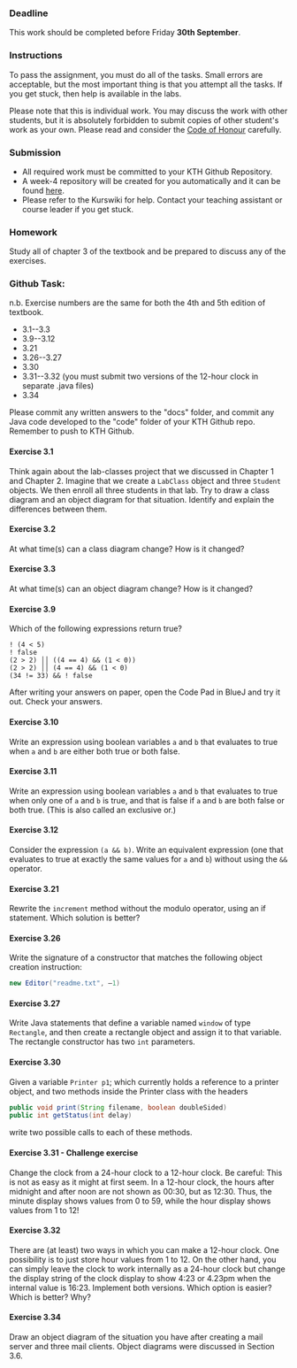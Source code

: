### Deadline
This work should be completed before Friday **30th September**.

### Instructions
To pass the assignment, you must do all of the tasks. Small errors are acceptable, but the most important thing is that you attempt all the tasks. If you get stuck, then help is available in the labs.

Please note that this is individual work. You may discuss the work with other students, but it is absolutely forbidden to submit copies of other student's work as your own. Please read and consider the [Code of Honour](https://www.kth.se/csc/utbildning/hederskodex) carefully.

### Submission
- All required work must be committed to your KTH Github Repository.
- A week-4 repository will be created for you automatically and it can be found [here](https://gits-15.sys.kth.se/inda-16).
- Please refer to the Kurswiki for help. Contact your teaching assistant or course leader if you get stuck.

### Homework
Study all of chapter 3 of the textbook and be prepared to discuss any of the exercises.

### Github Task:
n.b. Exercise numbers are the same for both the 4th and 5th edition of textbook.

- 3.1--3.3
- 3.9--3.12
- 3.21
- 3.26--3.27
- 3.30
- 3.31--3.32 (you must submit two versions of the 12-hour clock in separate .java files)
- 3.34

Please commit any written answers to the "docs" folder, and commit any Java code developed to the "code" folder of your KTH Github repo. Remember to push to KTH Github.

#### Exercise 3.1
Think again about the lab-classes project that we discussed in Chapter 1 and Chapter 2. Imagine that we create a `LabClass` object and three `Student` objects. We then enroll all three students in that lab. Try to draw a class diagram and an object diagram for that situation. Identify and explain the differences between them.

#### Exercise 3.2
At what time(s) can a class diagram change? How is it changed?

#### Exercise 3.3
At what time(s) can an object diagram change? How is it changed?

#### Exercise 3.9
Which of the following expressions return true?

```
! (4 < 5)
! false
(2 > 2) ││ ((4 == 4) && (1 < 0))
(2 > 2) ││ (4 == 4) && (1 < 0)
(34 != 33) && ! false
```

After writing your answers on paper, open the Code Pad in BlueJ and try it out. Check your answers.

#### Exercise 3.10
Write an expression using boolean variables `a` and `b` that evaluates to true when `a` and `b` are either both true or both false.

#### Exercise 3.11
Write an expression using boolean variables `a` and `b` that evaluates to true when only one of `a` and `b` is true, and that is false if `a` and `b` are both false or both true. (This is also called an exclusive or.)

#### Exercise 3.12
Consider the expression `(a && b)`. Write an equivalent expression (one that evaluates to true at exactly the same values for `a` and `b`) without using the `&&` operator.

#### Exercise 3.21
Rewrite the `increment` method without the modulo operator, using an if
statement. Which solution is better?

#### Exercise 3.26
Write the signature of a constructor that matches the following object creation instruction:

```java
new Editor("readme.txt", –1)
```

#### Exercise 3.27
Write Java statements that define a variable named `window` of type `Rectangle`, and then create a rectangle object and assign it to that variable. The rectangle constructor has two `int` parameters.

#### Exercise 3.30
Given a variable `Printer p1`; which currently holds a reference to a printer object, and two methods inside the Printer class with the headers

```java
public void print(String filename, boolean doubleSided)
public int getStatus(int delay)
```

write two possible calls to each of these methods.

#### Exercise 3.31 - Challenge exercise
Change the clock from a 24-hour clock to a 12-hour clock. Be careful: This is not as easy as it might at first seem. In a 12-hour clock, the hours after midnight and after noon are not shown as 00:30, but as 12:30. Thus, the minute display shows values from 0 to 59, while the hour display shows values from 1 to 12!

#### Exercise 3.32
There are (at least) two ways in which you can make a 12-hour clock. One possibility is to just store hour values from 1 to 12. On the other hand, you can simply leave the clock to work internally as a 24-hour clock but change the display string of the clock display to show 4:23 or 4.23pm when the internal value is 16:23. Implement both versions. Which option is easier? Which is better? Why?

#### Exercise 3.34
Draw an object diagram of the situation you have after creating a mail server and three mail clients. Object diagrams were discussed in Section 3.6.
